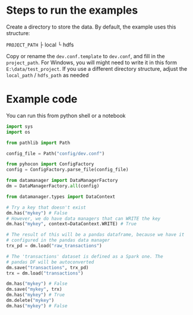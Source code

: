# Steps to run the examples

Create a directory to store the data. By default, the example uses this structure:

```PROJECT_PATH```
   ├ local
   └ hdfs

Copy or rename the ```dev.conf.template``` to ```dev.conf```, and fill in the ```project_path```. For Windows,
you will might need to write it in this form ```E:\data/test_project```. If you use a different directory structure,
adjust the ```local_path``` / ```hdfs_path``` as needed

# Example code

You can run this from python shell or a notebook
```python
import sys
import os

from pathlib import Path

config_file = Path("config/dev.conf")

from pyhocon import ConfigFactory
config = ConfigFactory.parse_file(config_file)

from datamanager import DataManagerFactory
dm = DataManagerFactory.all(config)

from datamanager.types import DataContext

# Try a key that doesn't exist
dm.has("mykey") # False
# However, we do have data managers that can WRITE the key
dm.has("mykey", context=DataContext.WRITE) # True

# The result of this will be a pandas dataframe, because we have it
# configured in the pandas data manager
trx_pd = dm.load("raw_transactions")

# The 'transactions' dataset is defined as a Spark one. The 
# pandas DF will be autoconverted
dm.save("transactions", trx_pd)
trx = dm.load("transactions")

dm.has("mykey") # False
dm.save("mykey", trx)
dm.has("mykey") # True
dm.delete("mykey")
dm.has("mykey") # False
```